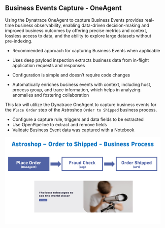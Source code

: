 ## Business Events Capture - OneAgent

Using the Dynatrace OneAgent to capture Business Events provides real-time business observability, enabling data-driven decision-making and improved business outcomes by offering precise metrics and context, lossless access to data, and the ability to explore large datasets without pre-indexing.

* Recommended approach for capturing Business Events when applicable

* Uses deep payload inspection extracts business data from in-flight application requests and responses

* Configuration is simple and doesn’t require code changes

* Automatically enriches business events with context, including host, process group, and trace information, which helps in analyzing anomalies and fostering collaboration

This lab will utilize the Dynatrace OneAgent to capture business events for the `Place Order` step of the Astroshop `Order to Shipped` business process.

* Configure a capture rule, triggers and data fields to be extracted
* Use OpenPipeline to extract and remove fields
* Validate Business Event data was captured with a Notebook

![FlowStepOne](../../assets/images/02_bizevents_oneagent_flow.png)